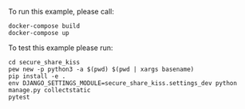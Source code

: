 To run this example, please call:

    docker-compose build
    docker-compose up
    
To test this example please run:
        
    cd secure_share_kiss
    pew new -p python3 -a $(pwd) $(pwd | xargs basename)
    pip install -e .
    env DJANGO_SETTINGS_MODULE=secure_share_kiss.settings_dev python manage.py collectstatic
    pytest